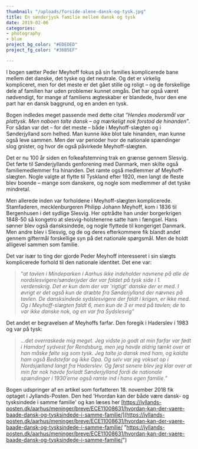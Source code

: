 ```yaml
---
thumbnail: "/uploads/forside-alene-dansk-og-tysk.jpg"
title: En sønderjysk familie mellem dansk og tysk
date: 2019-02-06
categories:
- photography
- blue
project_bg_color: "#EDEDED"
project_fg_color: "#36B5EF"

---
```

I bogen sætter Peder Meyhoff fokus på sin families komplicerede bane mellem det danske, det tyske og det neutrale. Og det er virkelig kompliceret, men for det meste er det gået stille og roligt – og de forskellige dele af familien har uden problemer kunnet omgås. Det har også været nødvendigt, for mange af familiens ægteskaber er blandede, hvor den ene part har en dansk baggrund, og en anden en tysk.

Bogen indledes meget passende med dette citat _”Hendes modersmål var plattysk. Men naboen talte dansk – og mærkeligt nok forstod de hinanden”_. For sådan var det – for det meste – både i Meyhoff-slægten og i Sønderjylland som helhed. Man kunne ikke blot tale hinanden, man kunne også leve sammen. Men der var perioder hvor de nationale spændinger slog gnister, og hvor de også påvirkede Meyhoff-slægten.

Det er nu 100 år siden en folkeafstemning trak en grænse gennem Slesvig. Det førte til Sønderjyllands genforening med Danmark, men skilte også familiemedlemmer fra hinanden. Det ramte også medlemmer af Meyhoff-slægten. Nogle valgte at flytte til Tyskland efter 1920, men langt de fleste blev boende – mange som danskere, og nogle som medlemmer af det tyske mindretal.

Men allerede inden var forholdene i Meyhoff-slægten komplicerede. Stamfaderen, mecklenburgeren Philipp Johann Meyhoff, kom i 1836 til Bergenhusen i det sydlige Slesvig. Her optrådte han under borgerkrigen 1848-50 så kongetro at slesvig-holstenerne satte ham i fængsel. Hans sønner blev også dansksindede, og nogle flyttede til kongeriget Danmark. Men andre blev i Slesvig, og de og deres efterkommere fik blandt andet gennem giftermål forskellige syn på det nationale spørgsmål. Men de holdt alligevel sammen som familie.

Det var især to ting der gjorde Peder Meyhoff interesseret i sin slægts komplicerede forhold til den nationale identitet. Det ene var:

> ”_at tavlen i Mindeparken i Aarhus ikke indeholder navnene på alle de nordslesvigere/sønderjyder der var faldet på tysk side i 1. verdenskrig. Det er kun dem der var 'rigtigt' danske der er med. I øvrigt er det også kun de dræbte fra Sønderjylland der nævnes på tavlen. De dansksindede sydslesvigere der faldt i krigen, er ikke med. Og i Meyhoff-slægten faldt 6, men kun de 3 er med på tavlen; de to var ikke danske nok, og en var fra Sydslesvig”_

Det andet er begravelsen af Meyhoffs farfar. Den foregik i Haderslev i 1983 og var på tysk:

> _...det overraskede mig meget. Jeg vidste jo godt at min farfar var født i Hamdorf sydvest for Rendsburg, men jeg havde aldrig tænkt over at han måske følte sig som tysk. Jeg talte jo dansk med ham, og kaldte ham også Bedstefar og ikke Opa. Og selv var jeg vokset op i Nordsjælland langt fra Haderslev. Og først senere blev jeg klar over at min far nok havde forladt Sønderjylland fordi de nationale spændinger i 1930’erne også ramte ind i hans egen familie.”_

Bogen udspringer af en artikel som forfatteren 18. november 2018 fik optaget i Jyllands-Posten. Den hed 'Hvordan kan der både være dansk- og tysksindede i samme familie' og kan læses her [https://jyllands-posten.dk/aarhus/meninger/breve/ECE11008631/hvordan-kan-der-vaere-baade-dansk-og-tysksindede-i-samme-familie/](https://jyllands-posten.dk/aarhus/meninger/breve/ECE11008631/hvordan-kan-der-vaere-baade-dansk-og-tysksindede-i-samme-familie/ "https://jyllands-posten.dk/aarhus/meninger/breve/ECE11008631/hvordan-kan-der-vaere-baade-dansk-og-tysksindede-i-samme-familie/")